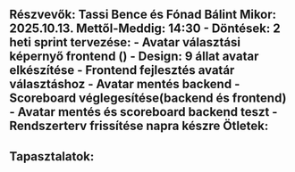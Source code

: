 Részvevők: Tassi Bence és Fónad Bálint
Mikor: 2025.10.13.
Mettől-Meddig: 14:30 - 
Döntések:
  2 heti sprint tervezése:
    - Avatar választási képernyő frontend ()
    - Design: 9 állat avatar elkészítése
    - Frontend fejlesztés avatár választáshoz
    - Avatar mentés backend
    - Scoreboard véglegesítése(backend és frontend)
    - Avatar mentés és scoreboard backend teszt
    - Rendszerterv frissítése napra készre
Ötletek:
  - 
Tapasztalatok:
  -
